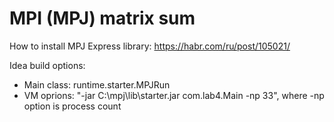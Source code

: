 # MPI (MPJ) matrix sum

How to install MPJ Express library: https://habr.com/ru/post/105021/

Idea build options:
* Main class: runtime.starter.MPJRun
* VM oprions: "-jar C:\mpj\lib\starter.jar com.lab4.Main -np 33", where -np option is process count
   